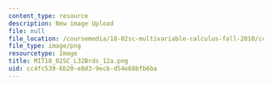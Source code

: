 ```yaml
---
content_type: resource
description: New image Upload
file: null
file_location: /coursemedia/18-02sc-multivariable-calculus-fall-2010/cc4fc5396b20e8d39ecbd54e68bfb6ba_MIT18_02SC_L32Brds_12a.png
file_type: image/png
resourcetype: Image
title: MIT18_02SC_L32Brds_12a.png
uid: cc4fc539-6b20-e8d3-9ecb-d54e68bfb6ba
---
```

